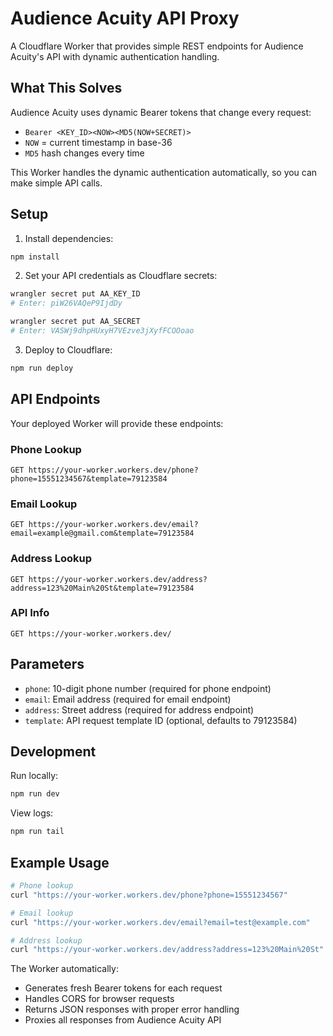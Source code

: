# Audience Acuity API Proxy

A Cloudflare Worker that provides simple REST endpoints for Audience Acuity's API with dynamic authentication handling.

## What This Solves

Audience Acuity uses dynamic Bearer tokens that change every request:
- `Bearer <KEY_ID><NOW><MD5(NOW+SECRET)>`
- `NOW` = current timestamp in base-36
- `MD5` hash changes every time

This Worker handles the dynamic authentication automatically, so you can make simple API calls.

## Setup

1. Install dependencies:
```bash
npm install
```

2. Set your API credentials as Cloudflare secrets:
```bash
wrangler secret put AA_KEY_ID
# Enter: piW26VAQeP9IjdDy

wrangler secret put AA_SECRET  
# Enter: VASWj9dhpHUxyH7VEzve3jXyfFCOOoao
```

3. Deploy to Cloudflare:
```bash
npm run deploy
```

## API Endpoints

Your deployed Worker will provide these endpoints:

### Phone Lookup
```
GET https://your-worker.workers.dev/phone?phone=15551234567&template=79123584
```

### Email Lookup  
```
GET https://your-worker.workers.dev/email?email=example@gmail.com&template=79123584
```

### Address Lookup
```
GET https://your-worker.workers.dev/address?address=123%20Main%20St&template=79123584
```

### API Info
```
GET https://your-worker.workers.dev/
```

## Parameters

- `phone`: 10-digit phone number (required for phone endpoint)
- `email`: Email address (required for email endpoint) 
- `address`: Street address (required for address endpoint)
- `template`: API request template ID (optional, defaults to 79123584)

## Development

Run locally:
```bash
npm run dev
```

View logs:
```bash
npm run tail
```

## Example Usage

```bash
# Phone lookup
curl "https://your-worker.workers.dev/phone?phone=15551234567"

# Email lookup  
curl "https://your-worker.workers.dev/email?email=test@example.com"

# Address lookup
curl "https://your-worker.workers.dev/address?address=123%20Main%20St"
```

The Worker automatically:
- Generates fresh Bearer tokens for each request
- Handles CORS for browser requests
- Returns JSON responses with proper error handling
- Proxies all responses from Audience Acuity API